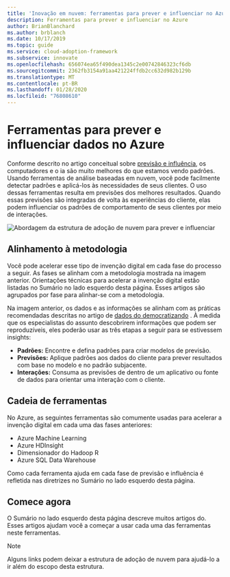 ```yaml
---
title: 'Inovação em nuvem: ferramentas para prever e influenciar no Azure'
description: Ferramentas para prever e influenciar no Azure
author: BrianBlanchard
ms.author: brblanch
ms.date: 10/17/2019
ms.topic: guide
ms.service: cloud-adoption-framework
ms.subservice: innovate
ms.openlocfilehash: 656074ea65f490dea1345c2e00742846323cf6db
ms.sourcegitcommit: 2362fb3154a91aa421224ffdb2cc632d982b129b
ms.translationtype: MT
ms.contentlocale: pt-BR
ms.lasthandoff: 01/28/2020
ms.locfileid: "76808610"
---
```

# <a name="tools-to-predict-and-influence-data-in-azure"></a>Ferramentas para prever e influenciar dados no Azure

Conforme descrito no artigo conceitual sobre [previsão e influência](../considerations/predict.md), os computadores e o ia são muito melhores do que estamos vendo padrões. Usando ferramentas de análise baseadas em nuvem, você pode facilmente detectar padrões e aplicá-los às necessidades de seus clientes. O uso dessas ferramentas resulta em previsões dos melhores resultados. Quando essas previsões são integradas de volta às experiências do cliente, elas podem influenciar os padrões de comportamento de seus clientes por meio de interações.

![Abordagem da estrutura de adoção de nuvem para prever e influenciar](../../_images/innovate/predict-and-influence.png)

## <a name="alignment-to-the-methodology"></a>Alinhamento à metodologia

Você pode acelerar esse tipo de invenção digital em cada fase do processo a seguir. As fases se alinham com a metodologia mostrada na imagem anterior. Orientações técnicas para acelerar a invenção digital estão listadas no Sumário no lado esquerdo desta página. Esses artigos são agrupados por fase para alinhar-se com a metodologia.

Na imagem anterior, os dados e as informações se alinham com as práticas recomendadas descritas no artigo de [dados do democratizando](./data.md) . À medida que os especialistas do assunto descobrirem informações que podem ser reproduzíveis, eles poderão usar as três etapas a seguir para se estivessem insights:

- **Padrões:** Encontre e defina padrões para criar modelos de previsão.
- **Previsões:** Aplique padrões aos dados do cliente para prever resultados com base no modelo e no padrão subjacente.
- **Interações:** Consuma as previsões de dentro de um aplicativo ou fonte de dados para orientar uma interação com o cliente.

## <a name="toolchain"></a>Cadeia de ferramentas

No Azure, as seguintes ferramentas são comumente usadas para acelerar a invenção digital em cada uma das fases anteriores:

- Azure Machine Learning
- Azure HDInsight
- Dimensionador do Hadoop R
- Azure SQL Data Warehouse

Como cada ferramenta ajuda em cada fase de previsão e influência é refletida nas diretrizes no Sumário no lado esquerdo desta página.

## <a name="get-started"></a>Comece agora

O Sumário no lado esquerdo desta página descreve muitos artigos do. Esses artigos ajudam você a começar a usar cada uma das ferramentas neste ferramentas.

> [!NOTE]
> Alguns links podem deixar a estrutura de adoção de nuvem para ajudá-lo a ir além do escopo desta estrutura.
